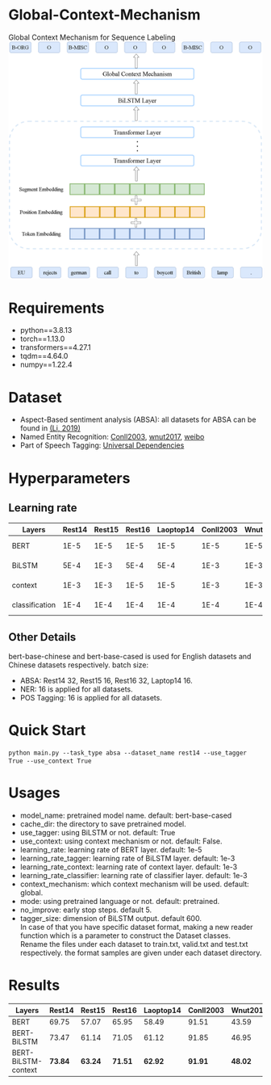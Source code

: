 # Global-Context-Mechanism
Global Context Mechanism for Sequence Labeling
![Overview of the model Architecture](overview.png)
# Requirements
* python==3.8.13
* torch==1.13.0
* transformers==4.27.1
* tqdm==4.64.0
* numpy==1.22.4
# Dataset
* Aspect-Based sentiment analysis (ABSA): all datasets for ABSA can be found in [(Li, 2019)](https://github.com/lixin4ever/BERT-E2E-ABSA/tree/master/data)
* Named Entity Recognition: [Conll2003](https://www.clips.uantwerpen.be/conll2003/ner/), [wnut2017](https://noisy-text.github.io/2017/emerging-rare-entities.html), [weibo](https://github.com/OYE93/Chinese-NLP-Corpus/tree/master/NER/Weibo)
* Part of Speech Tagging: [Universal Dependencies](https://universaldependencies.org/#-universal-dependencies)
# Hyperparameters
## Learning rate
 | Layers | Rest14 | Rest15 | Rest16 | Laoptop14 | Conll2003 | Wnut2017 | Weibo | Conll2003 | UD |       
 |---|---|---|---|---|---|---|---|---|---|
 | BERT | 1E-5 | 1E-5 | 1E-5 | 1E-5 | 1E-5 | 1E-5 | 1E-5 | 1E-5 | 1E-5 |
 | BiLSTM | 5E-4 | 1E-3 | 5E-4 | 5E-4 | 1E-3 | 1E-3 | 1E-3 | 1E-3 | 1E-3 |
 | context | 1E-3 | 1E-3 | 1E-5 | 1E-5 | 1E-3 | 1E-3 | 1E-3 | 1E-4 | 1E-3 |
 | classification | 1E-4 | 1E-4 | 1E-4 | 1E-4 | 1E-4 | 1E-4 | 1E-4 | 1E-4 | 1E-4 |   \
## Other Details
 bert-base-chinese and bert-base-cased is used for English datasets and Chinese datasets respectively.
 batch size:
* ABSA: Rest14 32, Rest15 16, Rest16 32, Laptop14 16.
* NER: 16 is applied for all datasets.
* POS Tagging: 16 is applied for all datasets.
# Quick Start
    python main.py --task_type absa --dataset_name rest14 --use_tagger True --use_context True 
# Usages
* model_name: pretrained model name.   default: bert-base-cased
* cache_dir: the directory to save pretrained model.
* use_tagger: using BiLSTM or not. default: True
* use_context: using context mechanism or not. default: False.
* learning_rate: learning rate of BERT layer. default: 1e-5
* learning_rate_tagger: learning rate of BiLSTM layer. default: 1e-3
* learning_rate_context: learning rate of context layer. default: 1e-3
* learning_rate_classifier: learning rate of classifier layer. default: 1e-3
* context_mechanism: which context mechanism will be used.  default: global.
* mode: using pretrained language or not. default: pretrained.
* no_improve: early stop steps. default 5. 
* tagger_size: dimension of BiLSTM output. default 600.   \
In case of that you have specific dataset format, making a new reader function which is a parameter to construct the Dataset classes. \
Rename the files under each dataset to train.txt, valid.txt and test.txt respectively. the format samples are given under each dataset directory.
# Results
| Layers | Rest14 | Rest15 | Rest16 | Laoptop14 | Conll2003 | Wnut2017 | Weibo | Conll2003 | UD |
|---|---|---|---|---|---|---|---|---|---|
| BERT | 69.75 | 57.07 | 65.95 | 58.49 | 91.51 | 43.59 | 68.09 | 95.56 | 96.85 |
| BERT-BiLSTM | 73.47 | 61.14 | 71.05 | 61.12 | 91.85 | 46.95 | 68.86 | **95.66** | 95.90 |
| BERT-BiLSTM-context | **73.84** | **63.24** | **71.51** | **62.92** | **91.91** | **48.02** | **69.84** | 95.62 | **97.01** |